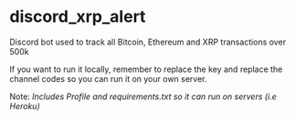 # discord_xrp_alert

Discord bot used to track all Bitcoin, Ethereum and XRP transactions over 500k

If you want to run it locally, remember to replace the key and replace the channel codes so you can run it on your own server.

Note: *Includes Profile and requirements.txt so it can run on servers (i.e Heroku)*
